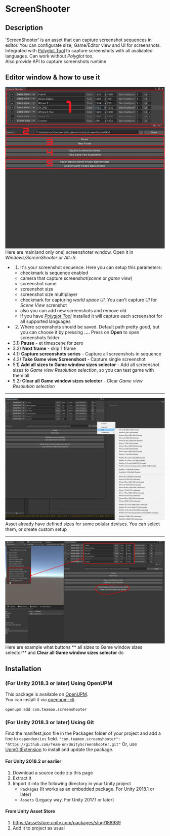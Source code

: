 # ScreenShooter

## Description
'ScreenShooter' is an asset that can capture screenshot sequences in editor. You can configurate size, Game/Editor view and UI for screenshots.
Integrated with [Polyglot Tool](https://assetstore.unity.com/packages/tools/gui/polyglot-tool-131560?_ga=2.85337567.750031523.1612646196-741310434.1607024629) to capture screenshots with all avaliabled languages. Can work without *Polyglot* too.  
Also provide API to capture screenshots runtime  

## Editor window & how to use it
![Main screen](HelpScreenshots/1.png)  
Here are main(and only one) screenshoter window. Open it in *Windows/ScreenShooter* or *Alt+S*.
 - 1) It's your screenshot secuence. Here you can setup this parameters:
     - checkmark is sequence enabled
	 - camera that capture screenshot(*scene* or *game view*)
	 - screenshot name
	 - screenshot size
	 - screenshot size multiplayer
	 - checkmark for capturing *world space UI*. You can't capture *UI* for *Scene View* screnshot
	 - also you can add new screenshots and remove old
	 - if you have *[Polyglot Tool](https://assetstore.unity.com/packages/tools/gui/polyglot-tool-131560?_ga=2.85337567.750031523.1612646196-741310434.1607024629)* installed it will capture each screenshot for all supported languages
 - 2) Where screenshots should be saved. Default path pretty good, but you can choose it by pressing **...**. Press on **Open** to open screenshots folder
 - 3.1) **Pause** - et timescene for zero
 - 3.2) **Next frame** - skip 1 frame
 - 4.1) **Capture screenshots series** - Capture all screenshots in sequence
 - 4.2) **Take Game view Screenshoot** - Capture single screenshot
 - 5.1) **Add all sizes to Game window sizes selector** - Add all screenshot sizes to *Game view Resolution selection*, so you can test game with them all
 - 5.2) **Clear all Game window sizes selector** - Clear *Game view Resolution selection*

---------------------

![Pre-defined settings](HelpScreenshots/2.png)  
Asset already have defined sizes for some polular devises. You can select them, or create custom setup

---------------------

![Auto sizes](HelpScreenshots/3.png) 
Here are example what buttons ** all sizes to Game window sizes selector** and **Clear all Game window sizes selector** do

## Installation
### (For Unity 2018.3 or later) Using OpenUPM  
This package is available on [OpenUPM](https://openupm.com).  
You can install it via [openupm-cli](https://github.com/openupm/openupm-cli).  
```
openupm add com.teamon.screenshooter
```

### (For Unity 2018.3 or later) Using Git
Find the manifest.json file in the Packages folder of your project and add a line to `dependencies` field.
`"com.teamon.screenshooter": "https://github.com/Team-on/UnityScreenShooter.git"`
Or, use [UpmGitExtension](https://github.com/mob-sakai/UpmGitExtension) to install and update the package.

#### For Unity 2018.2 or earlier
1. Download a source code zip this page
2. Extract it
3. Import it into the following directory in your Unity project
   - `Packages` (It works as an embedded package. For Unity 2018.1 or later)
   - `Assets` (Legacy way. For Unity 2017.1 or later)
   
#### From Unity Asset Store
1. https://assetstore.unity.com/packages/slug/188939
2. Add it to project as usual
